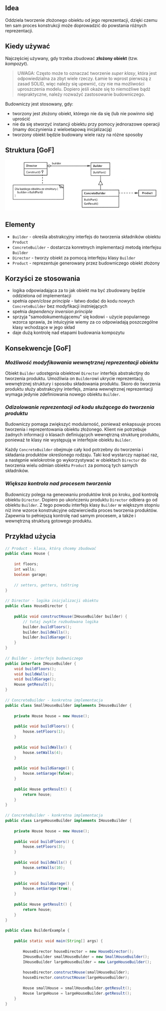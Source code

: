 ## Idea

Oddziela tworzenie złożonego obiektu od jego reprezentacji, dzięki czemu ten sam proces konstrukcji może doprowadzić do powstania różnych reprezentacji.

## Kiedy używać

Najczęściej używany, gdy trzeba zbudować **złożony obiekt** (tzw. *kompozyt*).

> UWAGA: Często może to oznaczać tworzenie *super klasy*, która jest odpowiedzialna za zbyt wiele rzeczy. Łamie to wprost pierwszą z zasad SOLID, więc należy się upewnić, czy nie ma możliwości uproszczenia modelu. Dopiero jeśli okaże się to niemożliwe bądź niepraktyczne, należy rozważyć zastosowanie budowniczego.

Budowniczy jest stosowany, gdy:

- tworzony jest złożony obiekt, którego nie da się (lub nie powinno się) uprościć
- nie da się stworzyć instancji obiektu przy pomocy jednorazowe operacji (mamy doczynienia z wieloetapową inicjalizacją)
- tworzony obiekt będzie budowany wiele razy na różne sposoby

## Struktura [GoF]

![builder - struktura](builder_struktura.png)

## Elementy

- `Builder` - określa abstrakcyjny interfejs do tworzenia składników obiektu `Product`
- `ConcreteBuilder` - dostarcza konretnych implementacji metodą interfejsu `Builder`
- `Director` - tworzy obiekt za pomocą interfejsu klasy `Builder`
- `Product` - reprezentuje generowany przez budowniczego obiekt złożony

## Korzyści ze stosowania

- logika odpowiadająca za to jak obiekt ma być zbudowany będzie oddzielona od implementacji
- spełnia *open/close principle* - łatwo dodać do kodu nowych `ConcreteBuilder` bez modyfikacji instniejących
- spełnia *dependency inversion principle*
- sprzyja "samodokumentującemu" się kodowi - użycie popularnego wzorca sprawia, że intuicyjnie wiemy za co odpowiadają poszczególne klasy wchodzące w jego skład
- daje dużą kontrolę nad etapami budowania kompozytu

## Konsekwencje [GoF]

### *Możliwość modyfikowania wewnętrznej reprezentacji obiektu*

Obiekt `Builder` udostępnia obiektowi `Director` interfejs abstrakctjny do tworzenia produktu. Umożliwia on `Builder`owi ukrycie reprezentacji, wewnętrznej struktury i sposobu składowania produktu. Skoro do tworzenia produktu służy abstrakcyjny interfejs, zmiana wewnętrznej reprezentacji wymaga jedynie zdefiniowania nowego obiektu `Builder`.

### *Odizolowanie reprezentacji od kodu służącego do tworzenia produktu*

Budowniczy pomaga zwiększyć modularność, ponieważ enkapsuuje proces tworzenia i reprezentowania obiektu złożonego. Klient nie potrzebuje żadnych informacji o klasach definiujących wewnętrzną strukturę produktu, ponieważ te klasy nie występują w interfejsie obiektu `Builder`.

Każdy `ConcreteBuilder` obejmuje cały kod potrzebny do tworzenia i składania produktów określonego rodzaju. Taki kod wystarczy napisać raz, a następnie wielokrotnie go wykorzystywać w obiektach `Director` do tworzenia wielu odmian obiektu `Product` za pomocą tych samych składników.

### *Większa kontrola nad procesem tworzenia*

Budowniczy polega na geneowaniu produktów krok po kroku, pod kontrolą obiektu `Director`. Dopiero po ukończeniu produktu `Director` odbiera go od obiektu `Builder`. Z tego powodu interfejs klasy `Builder` w większym stopniu niż inne wzorce konstrukcyjne odzwierciedla proces tworzenia produktów. Zapewnia to pełniejszą kontrolę nad samym procesem, a także i wewnętrzną strukturą gotowego produktu.

## Przykład użycia

```java
// Product - klasa, którą chcemy zbudować
public class House {

    int floors;
    int walls;
    boolean garage;

    // setters, getters, toString
}

// Director - logika inicjalizacji obiektu
public class HouseDirector {

    public void constructHouse(IHouseBuilder builder) {
        // tutaj zwykle rozbudowana logika
        builder.buildFloors();
        builder.buildWalls();
        builder.buildGarage();
    }
}

// Builder - interfejs budowniczego
public interface IHouseBuilder {
    void buildFloors();
    void buildWalls();
    void buildGarage();
    House getResult();
}

// ConcreteBuilder - konkretna implementacja
public class SmallHouseBuilder implements IHouseBuilder {

    private House house = new House();

    public void buildFloors() {
        house.setFloors(1);
    }

    public void buildWalls() {
        house.setWalls(4);
    }

    public void buildGarage() {
        house.setGarage(false);
    }

    public House getResult() {
        return house;
    }
}

// ConcreteBuilder - konkretna implementacja
public class LargeHouseBuilder implements IHouseBuilder {

    private House house = new House();

    public void buildFloors() {
        house.setFloors(3);
    }

    public void buildWalls() {
        house.setWalls(10);
    }

    public void buildGarage() {
        house.setGarage(true);
    }

    public House getResult() {
        return house;
    }
}

public class BuilderExample {

    public static void main(String[] args) {

        HouseDirector houseDirector = new HouseDirector();
        IHouseBuilder smallHouseBulder = new SmallHouseBuilder();
        IHouseBuilder largeHouseBuilder = new LargeHouseBuilder();

        houseDirector.constructHouse(smallHouseBuilder);
        houseDirector.constructHouse(largeHouseBuilder);

        House smallHouse = smallHouseBuilder.getResult();
        House largeHouse = largeHouseBuilder.getResult();
    }
}
```